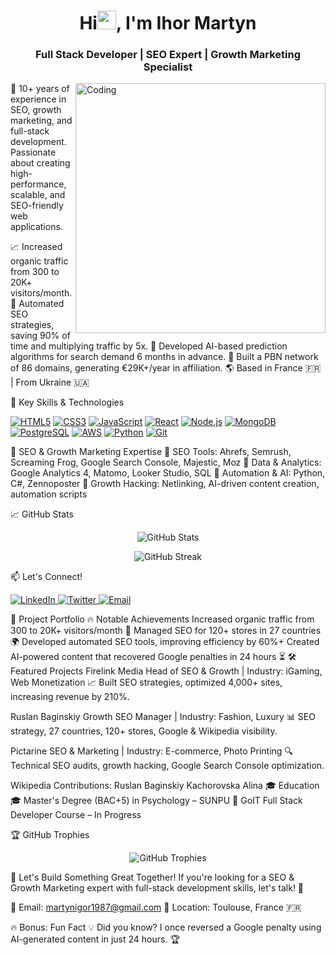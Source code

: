 <h1 align="center">Hi<span><img src="https://media.giphy.com/media/hvRJCLFzcasrR4ia7z/giphy.gif" width="30px"/></span>, I'm Ihor Martyn</h1>
<h3 align="center">Full Stack Developer | SEO Expert | Growth Marketing Specialist</h3> <img align="right" width="400" src="https://cdn.dribbble.com/users/1162077/screenshots/3848914/programmer.gif" alt="Coding"/>
🚀 10+ years of experience in SEO, growth marketing, and full-stack development. Passionate about creating high-performance, scalable, and SEO-friendly web applications.

📈 Increased organic traffic from 300 to 20K+ visitors/month.
🚀 Automated SEO strategies, saving 90% of time and multiplying traffic by 5x.
🤖 Developed AI-based prediction algorithms for search demand 6 months in advance.
🎯 Built a PBN network of 86 domains, generating €29K+/year in affiliation.
🌎 Based in France 🇫🇷 | From Ukraine 🇺🇦

📌 Key Skills & Technologies
<p align="left"> <a href="https://developer.mozilla.org/en-US/docs/Web/HTML"><img src="https://img.shields.io/badge/HTML5-E34F26?logo=html5&logoColor=fff&style=flat" alt="HTML5"/></a> <a href="https://developer.mozilla.org/en-US/docs/Web/CSS"><img src="https://img.shields.io/badge/CSS3-1572B6?logo=css3&logoColor=fff&style=flat" alt="CSS3"/></a> <a href="https://developer.mozilla.org/en-US/docs/Web/JavaScript"><img src="https://img.shields.io/badge/JavaScript-F7DF1E?logo=javascript&logoColor=000&style=flat" alt="JavaScript"/></a> <a href="https://reactjs.org/"><img src="https://img.shields.io/badge/React-61DAFB?logo=react&logoColor=000&style=flat" alt="React"/></a> <a href="https://nodejs.org/"><img src="https://img.shields.io/badge/Node.js-339933?logo=node.js&logoColor=fff&style=flat" alt="Node.js"/></a> <a href="https://www.mongodb.com/"><img src="https://img.shields.io/badge/MongoDB-47A248?logo=mongodb&logoColor=fff&style=flat" alt="MongoDB"/></a> <a href="https://www.postgresql.org/"><img src="https://img.shields.io/badge/PostgreSQL-316192?logo=postgresql&logoColor=fff&style=flat" alt="PostgreSQL"/></a> <a href="https://aws.amazon.com/"><img src="https://img.shields.io/badge/AWS-FF9900?logo=amazon-aws&logoColor=fff&style=flat" alt="AWS"/></a> <a href="https://www.python.org/"><img src="https://img.shields.io/badge/Python-3776AB?logo=python&logoColor=fff&style=flat" alt="Python"/></a> <a href="https://git-scm.com/"><img src="https://img.shields.io/badge/Git-F05032?logo=git&logoColor=fff&style=flat" alt="Git"/></a> </p>
🎯 SEO & Growth Marketing Expertise
🔹 SEO Tools: Ahrefs, Semrush, Screaming Frog, Google Search Console, Majestic, Moz
🔹 Data & Analytics: Google Analytics 4, Matomo, Looker Studio, SQL
🔹 Automation & AI: Python, C#, Zennoposter
🔹 Growth Hacking: Netlinking, AI-driven content creation, automation scripts

📈 GitHub Stats
<p align="center"> <img src="https://github-readme-stats.vercel.app/api?username=MartynIgor&show_icons=true&theme=tokyonight" alt="GitHub Stats"/> </p> <p align="center"> <img src="https://github-readme-streak-stats.herokuapp.com/?user=MartynIgor&theme=tokyonight" alt="GitHub Streak"/> </p>
📫 Let's Connect!
<p align="left"> <a href="https://www.linkedin.com/in/ihor-martyn-1a6615100/" target="_blank"> <img src="https://img.shields.io/badge/LinkedIn-0A66C2?logo=linkedin&logoColor=fff&style=flat" alt="LinkedIn"/> </a> <a href="https://x.com/martyn_igor" target="_blank"> <img src="https://img.shields.io/badge/Twitter-1DA1F2?logo=twitter&logoColor=fff&style=flat" alt="Twitter"/> </a> <a href="mailto:martynigor1987@gmail.com"> <img src="https://img.shields.io/badge/Email-D14836?logo=gmail&logoColor=fff&style=flat" alt="Email"/> </a> </p>
💼 Project Portfolio
🔥 Notable Achievements
Increased organic traffic from 300 to 20K+ visitors/month 🚀
Managed SEO for 120+ stores in 27 countries 🌍
Developed automated SEO tools, improving efficiency by 60%+
Created AI-powered content that recovered Google penalties in 24 hours ⏳
🛠 Featured Projects
Firelink Media
Head of SEO & Growth | Industry: iGaming, Web Monetization
📈 Built SEO strategies, optimized 4,000+ sites, increasing revenue by 210%.

Ruslan Baginskiy
Growth SEO Manager | Industry: Fashion, Luxury
📊 SEO strategy, 27 countries, 120+ stores, Google & Wikipedia visibility.

Pictarine
SEO & Marketing | Industry: E-commerce, Photo Printing
🔍 Technical SEO audits, growth hacking, Google Search Console optimization.

Wikipedia Contributions:
Ruslan Baginskiy
Kachorovska Alina
🎓 Education
🎓 Master's Degree (BAC+5) in Psychology – SUNPU
🎯 GoIT Full Stack Developer Course – In Progress

🏆 GitHub Trophies
<p align="center"> <img src="https://github-profile-trophy.vercel.app/?username=MartynIgor&theme=flat&no-bg=true&no-frame=true&margin-w=15" alt="GitHub Trophies"/> </p>
🚀 Let's Build Something Great Together!
If you're looking for a SEO & Growth Marketing expert with full-stack development skills, let's talk! 🎯

📩 Email: martynigor1987@gmail.com
📍 Location: Toulouse, France 🇫🇷

🔥 Bonus: Fun Fact
💡 Did you know? I once reversed a Google penalty using AI-generated content in just 24 hours. 🏆
